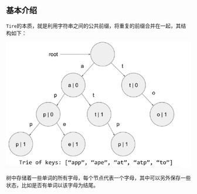 ## 基本介绍

`Tire`的本质，就是利用字符串之间的公共前缀，将重复的前缀合并在一起，其结构如下：

![Tire结构图](https://github.com/qxf-72/Codeforces-Cpp/blob/main/copypasta/picture/Tire_1.png)

树中存储着一些单词的所有字母，每个节点代表一个字母，其中可以另外保存一些状态，比如是否有单词以该字母为结尾。

